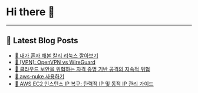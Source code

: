 # Hi there 👋
---
## 📕 Latest Blog Posts
- [📖 내가 혼자 해본 칼리 리눅스 깔아보기](https://honge1122.tistory.com/104)
- [📖 [VPN]: OpenVPN vs WireGuard](https://honge1122.tistory.com/103)
- [📖 클라우드 보안을 위협하는 자격 증명 기반 공격의 지속적 위협](https://honge1122.tistory.com/102)
- [📖 aws-nuke 사용하기](https://honge1122.tistory.com/101)
- [📖 AWS EC2 인스턴스 IP 복구: 탄력적 IP 및 동적 IP 관리 가이드](https://honge1122.tistory.com/100)

